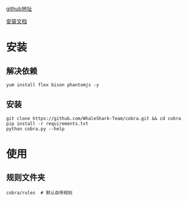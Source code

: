 [github地址](https://github.com/WhaleShark-Team/cobra)

[安装文档](http://cobra.feei.cn/installation)

# 安装
## 解决依赖
```
yum install flex bison phantomjs -y
```

## 安装
```
git clone https://github.com/WhaleShark-Team/cobra.git && cd cobra
pip install -r requirements.txt
python cobra.py --help
```
# 使用
## 规则文件夹
```
cobra/rules  # 默认自带规则
```
